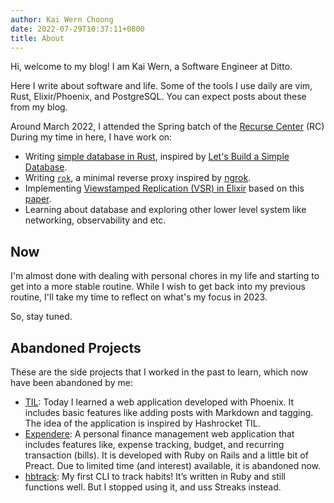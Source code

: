 ```yaml
---
author: Kai Wern Choong
date: 2022-07-29T10:37:11+0800
title: About
---
```


Hi, welcome to my blog! I am Kai Wern, a Software Engineer at Ditto.

Here I write about software and life. Some of the tools I use daily
are vim, Rust, Elixir/Phoenix, and PostgreSQL. You can expect posts about these
from my blog.

Around March 2022, I attended the Spring batch of the [Recurse Center](https://www.recurse.com/) (RC)
During my time in here, I have work on:

- Writing [simple database in Rust][4], inspired by
[Let's Build a Simple Database](https://cstack.github.io/db_tutorial/).
- Writing [`rok`](https://github.com/kw7oe/rok), a minimal reverse proxy inspired by [ngrok](https://ngrok.io).
- Implementing [Viewstamped Replication (VSR) in Elixir](https://github.com/kw7oe/vsr-elixir) based on this
[paper](https://pmg.csail.mit.edu/papers/vr-revisited.pdf).
- Learning about database and exploring other lower level system like networking, observability and etc.

## Now

I'm almost done with dealing with personal chores in my life and starting to
get into a more stable routine. While I wish to get back into my previous
routine, I'll take my time to reflect on what's my focus in 2023.

So, stay tuned.

## Abandoned Projects

These are the side projects that I worked in the past to learn, which now have been abandoned by me:

- [TIL][1]: Today I learned a web application developed with Phoenix. It includes basic features like adding posts with Markdown and tagging. The idea of the application is inspired by Hashrocket TIL.
- [Expendere][2]: A personal finance management web application that includes features like, expense tracking, budget, and recurring transaction (bills). It is developed with Ruby on Rails and a little bit of Preact. Due to limited time (and interest) available, it is abandoned now.
- [hbtrack][3]: My first CLI to track habits! It’s written in Ruby and still functions well. But I stopped using it, and uss Streaks instead.

[1]: https://til.kaiwern.com
[2]: https://expendere.herokuapp.com
[3]: https://github.com/kw7oe/hbtrack
[4]: https://github.com/kw7oe/mini-db
